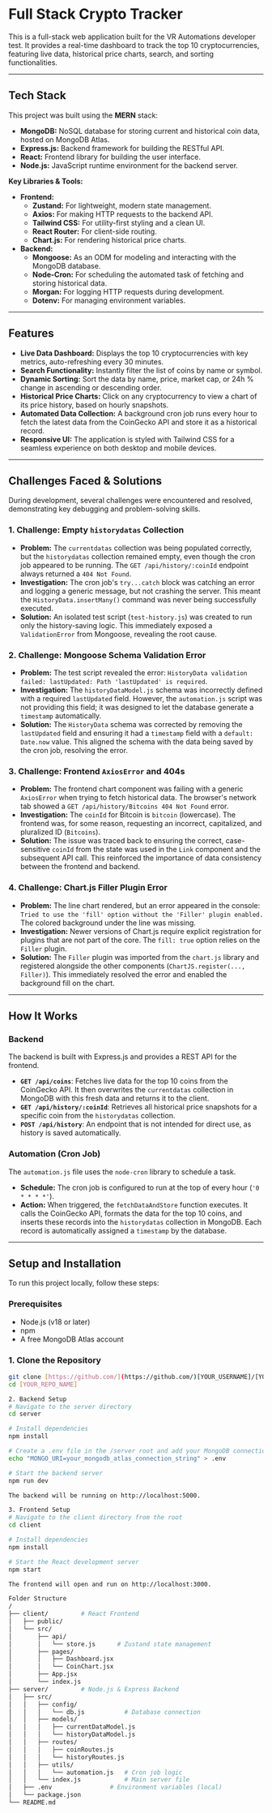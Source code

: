 # Full Stack Crypto Tracker

This is a full-stack web application built for the VR Automations developer test. It provides a real-time dashboard to track the top 10 cryptocurrencies, featuring live data, historical price charts, search, and sorting functionalities.

---

## Tech Stack

This project was built using the **MERN** stack:

- **MongoDB:** NoSQL database for storing current and historical coin data, hosted on MongoDB Atlas.
- **Express.js:** Backend framework for building the RESTful API.
- **React:** Frontend library for building the user interface.
- **Node.js:** JavaScript runtime environment for the backend server.

**Key Libraries & Tools:**

- **Frontend:**
  - **Zustand:** For lightweight, modern state management.
  - **Axios:** For making HTTP requests to the backend API.
  - **Tailwind CSS:** For utility-first styling and a clean UI.
  - **React Router:** For client-side routing.
  - **Chart.js:** For rendering historical price charts.
- **Backend:**
  - **Mongoose:** As an ODM for modeling and interacting with the MongoDB database.
  - **Node-Cron:** For scheduling the automated task of fetching and storing historical data.
  - **Morgan:** For logging HTTP requests during development.
  - **Dotenv:** For managing environment variables.

---

## Features

- **Live Data Dashboard:** Displays the top 10 cryptocurrencies with key metrics, auto-refreshing every 30 minutes.
- **Search Functionality:** Instantly filter the list of coins by name or symbol.
- **Dynamic Sorting:** Sort the data by name, price, market cap, or 24h % change in ascending or descending order.
- **Historical Price Charts:** Click on any cryptocurrency to view a chart of its price history, based on hourly snapshots.
- **Automated Data Collection:** A background cron job runs every hour to fetch the latest data from the CoinGecko API and store it as a historical record.
- **Responsive UI:** The application is styled with Tailwind CSS for a seamless experience on both desktop and mobile devices.

---

## Challenges Faced & Solutions

During development, several challenges were encountered and resolved, demonstrating key debugging and problem-solving skills.

### 1. Challenge: Empty `historydatas` Collection

- **Problem:** The `currentdatas` collection was being populated correctly, but the `historydatas` collection remained empty, even though the cron job appeared to be running. The `GET /api/history/:coinId` endpoint always returned a `404 Not Found`.
- **Investigation:** The cron job's `try...catch` block was catching an error and logging a generic message, but not crashing the server. This meant the `HistoryData.insertMany()` command was never being successfully executed.
- **Solution:** An isolated test script (`test-history.js`) was created to run only the history-saving logic. This immediately exposed a `ValidationError` from Mongoose, revealing the root cause.

### 2. Challenge: Mongoose Schema Validation Error

- **Problem:** The test script revealed the error: `HistoryData validation failed: lastUpdated: Path 'lastUpdated' is required`.
- **Investigation:** The `historyDataModel.js` schema was incorrectly defined with a required `lastUpdated` field. However, the `automation.js` script was not providing this field; it was designed to let the database generate a `timestamp` automatically.
- **Solution:** The `HistoryData` schema was corrected by removing the `lastUpdated` field and ensuring it had a `timestamp` field with a `default: Date.now` value. This aligned the schema with the data being saved by the cron job, resolving the error.

### 3. Challenge: Frontend `AxiosError` and 404s

- **Problem:** The frontend chart component was failing with a generic `AxiosError` when trying to fetch historical data. The browser's network tab showed a `GET /api/history/Bitcoins 404 Not Found` error.
- **Investigation:** The `coinId` for Bitcoin is `bitcoin` (lowercase). The frontend was, for some reason, requesting an incorrect, capitalized, and pluralized ID (`Bitcoins`).
- **Solution:** The issue was traced back to ensuring the correct, case-sensitive `coinId` from the state was used in the `Link` component and the subsequent API call. This reinforced the importance of data consistency between the frontend and backend.

### 4. Challenge: Chart.js Filler Plugin Error

- **Problem:** The line chart rendered, but an error appeared in the console: `Tried to use the 'fill' option without the 'Filler' plugin enabled.` The colored background under the line was missing.
- **Investigation:** Newer versions of Chart.js require explicit registration for plugins that are not part of the core. The `fill: true` option relies on the `Filler` plugin.
- **Solution:** The `Filler` plugin was imported from the `chart.js` library and registered alongside the other components (`ChartJS.register(..., Filler)`). This immediately resolved the error and enabled the background fill on the chart.

---

## How It Works

### Backend

The backend is built with Express.js and provides a REST API for the frontend.

- **`GET /api/coins`**: Fetches live data for the top 10 coins from the CoinGecko API. It then overwrites the `currentdatas` collection in MongoDB with this fresh data and returns it to the client.
- **`GET /api/history/:coinId`**: Retrieves all historical price snapshots for a specific coin from the `historydatas` collection.
- **`POST /api/history`**: An endpoint that is not intended for direct use, as history is saved automatically.

### Automation (Cron Job)

The `automation.js` file uses the `node-cron` library to schedule a task.

- **Schedule:** The cron job is configured to run at the top of every hour (`'0 * * * *'`).
- **Action:** When triggered, the `fetchDataAndStore` function executes. It calls the CoinGecko API, formats the data for the top 10 coins, and inserts these records into the `historydatas` collection in MongoDB. Each record is automatically assigned a `timestamp` by the database.

---

## Setup and Installation

To run this project locally, follow these steps:

### Prerequisites

- Node.js (v18 or later)
- npm
- A free MongoDB Atlas account

### 1. Clone the Repository

```bash
git clone [https://github.com/](https://github.com/)[YOUR_USERNAME]/[YOUR_REPO_NAME].git
cd [YOUR_REPO_NAME]

2. Backend Setup
# Navigate to the server directory
cd server

# Install dependencies
npm install

# Create a .env file in the /server root and add your MongoDB connection string
echo "MONGO_URI=your_mongodb_atlas_connection_string" > .env

# Start the backend server
npm run dev

The backend will be running on http://localhost:5000.

3. Frontend Setup
# Navigate to the client directory from the root
cd client

# Install dependencies
npm install

# Start the React development server
npm start

The frontend will open and run on http://localhost:3000.

Folder Structure
/
├── client/         # React Frontend
│   ├── public/
│   └── src/
│       ├── api/
│       │   └── store.js      # Zustand state management
│       ├── pages/
│       │   ├── Dashboard.jsx
│       │   └── CoinChart.jsx
│       ├── App.jsx
│       └── index.js
├── server/         # Node.js & Express Backend
│   ├── src/
│   │   ├── config/
│   │   │   └── db.js           # Database connection
│   │   ├── models/
│   │   │   ├── currentDataModel.js
│   │   │   └── historyDataModel.js
│   │   ├── routes/
│   │   │   ├── coinRoutes.js
│   │   │   └── historyRoutes.js
│   │   ├── utils/
│   │   │   └── automation.js   # Cron job logic
│   │   └── index.js            # Main server file
│   ├── .env                # Environment variables (local)
│   └── package.json
└── README.md
```
